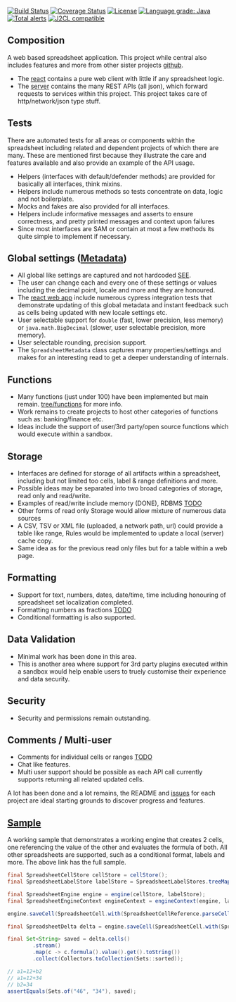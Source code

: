[![Build Status](https://github.com/mP1/walkingkooka-spreadsheet/actions/workflows/build.yaml/badge.svg)](https://github.com/mP1/walkingkooka-spreadsheet/actions/workflows/build.yaml/badge.svg)
[![Coverage Status](https://coveralls.io/repos/github/mP1/walkingkooka-spreadsheet/badge.svg?branch=master)](https://coveralls.io/repos/github/mP1/walkingkooka-spreadsheet?branch=master)
[![License](https://img.shields.io/badge/License-Apache%202.0-blue.svg)](https://opensource.org/licenses/Apache-2.0)
[![Language grade: Java](https://img.shields.io/lgtm/grade/java/g/mP1/walkingkooka-spreadsheet.svg?logo=lgtm&logoWidth=18)](https://lgtm.com/projects/g/mP1/walkingkooka-spreadsheet/context:java)
[![Total alerts](https://img.shields.io/lgtm/alerts/g/mP1/walkingkooka-spreadsheet.svg?logo=lgtm&logoWidth=18)](https://lgtm.com/projects/g/mP1/walkingkooka-spreadsheet/alerts/)
[![J2CL compatible](https://img.shields.io/badge/J2CL-compatible-brightgreen.svg)](https://github.com/mP1/j2cl-central)

## Composition

A web based spreadsheet application. This project while central also includes features and more from other sister
projects [github](https://github.com/mP1).

- The [react](https://github.com/mP1/walkingkooka-spreadsheet-react) contains a pure web client with little if any
  spreadsheet logic.
- The [server](https://github.com/mP1/walkingkooka-spreadsheet-server) contains the many REST APIs (all json), which
  forward requests to services within this project. This project takes care of http/network/json type stuff.



## Tests

There are automated tests for all areas or components within the spreadsheet including related and dependent projects of
which there are many. These are mentioned first because they illustrate the care and features available and also provide
an example of the API usage.

- Helpers (interfaces with default/defender methods) are provided for basically all interfaces, think mixins.
- Helpers include numerous methods so tests concentrate on data, logic and not boilerplate.
- Mocks and fakes are also provided for all interfaces.
- Helpers include informative messages and asserts to ensure correctness, and pretty printed messages and context upon
  failures
- Since most interfaces are SAM or contain at most a few methods its quite simple to implement if necessary.

## Global settings ([Metadata](https://github.com/mP1/walkingkooka-spreadsheet/blob/master/src/main/java/walkingkooka/spreadsheet/meta/SpreadsheetMetadata.java))

- All global like settings are captured and not hardcoded [SEE](https://github.com/mP1/walkingkooka-spreadsheet/blob/master/src/main/java/walkingkooka/spreadsheet/meta/SpreadsheetMetadata.java).
- The user can change each and every one of these settings or values including the decimal point, locale and more and
  they are honoured.
- The [react web app](https://github.com/mP1/walkingkooka-spreadsheet-react) include numerous cypress integration tests
  that demonstrate updating of this global metadata and instant feedback such as cells being updated with new locale
  settings etc.
- User selectable support for `double` (fast, lower precision, less memory) or `java.math.BigDecimal` (slower, user
  selectable precision, more memory).
- User selectable rounding, precision support.
- The `SpreadsheetMetadata` class captures many properties/settings and makes for an interesting read to get a deeper understanding of internals.



## Functions

- Many functions (just under 100) have been implemented but main
  remain. [tree/functions](https://github.com/mP1/walkingkooka-tree#expressionfunction) for more info.
- Work remains to create projects to host other categories of functions such as: banking/finance etc.
- Ideas include the support of user/3rd party/open source functions which would execute within a sandbox.



## Storage

- Interfaces are defined for storage of all artifacts within a spreadsheet, including but not limited too cells, label &
  range definitions and more.
- Possible ideas may be separated into two broad categories of storage, read only and read/write.
- Examples of read/write include memory (DONE),
  RDBMS [TODO](https://github.com/mP1/walkingkooka-spreadsheet/issues/1291)
- Other forms of read only Storage would allow mixture of numerous data sources
- A CSV, TSV or XML file (uploaded, a network path, url) could provide a table like range, Rules would be implemented to
  update a local (server) cache copy.
- Same idea as for the previous read only files but for a table within a web page.



## Formatting

- Support for text, numbers, dates, date/time, time including honouring of spreadsheet set localization completed.
- Formatting numbers as fractions [TODO](https://github.com/mP1/walkingkooka-spreadsheet/issues/341)
- Conditional formatting is also supported.



## Data Validation

- Minimal work has been done in this area.
- This is another area where support for 3rd party plugins executed within a sandbox would help enable users to truely
  customise their experience and data security.



## Security

- Security and permissions remain outstanding.



## Comments / Multi-user

- Comments for individual cells or ranges [TODO](https://github.com/mP1/walkingkooka-spreadsheet/issues/352)
- Chat like features.
- Multi user support should be possible as each API call currently supports returning all related updated cells.



A lot has been done and a lot remains, the README and [issues](https://github.com/mP1/walkingkooka-spreadsheet/issues/) for each project are ideal starting grounds to discover progress and features.



## [Sample](https://github.com/mP1/walkingkooka-spreadsheet/blob/master/src/test/java/walkingkooka/spreadsheet/sample/Sample.java)

A working sample that demonstrates a working engine that creates 2 cells, one referencing the value of the other and
evaluates the formula of both. All other spreadsheets are supported, such as a conditional format, labels and more. The
above link has the full sample.

```java
final SpreadsheetCellStore cellStore = cellStore();
final SpreadsheetLabelStore labelStore = SpreadsheetLabelStores.treeMap();

final SpreadsheetEngine engine = engine(cellStore, labelStore);
final SpreadsheetEngineContext engineContext = engineContext(engine, labelStore);

engine.saveCell(SpreadsheetCell.with(SpreadsheetCellReference.parseCell("A1"), SpreadsheetFormula.with("12+B2")), engineContext);

final SpreadsheetDelta delta = engine.saveCell(SpreadsheetCell.with(SpreadsheetCellReference.parseCell("B2"), SpreadsheetFormula.with("34")), engineContext);

final Set<String> saved = delta.cells()
        .stream()
        .map(c -> c.formula().value().get().toString())
        .collect(Collectors.toCollection(Sets::sorted));

// a1=12+b2
// a1=12+34
// b2=34
assertEquals(Sets.of("46", "34"), saved);
```


 